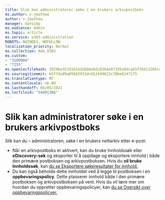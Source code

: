 ```yaml
---
title: Slik kan administratorer søke i en brukers arkivpostboks
ms.author: v-jmathew
author: v-jmathew
manager: dansimp
ms.audience: Admin
ms.topic: article
ms.service: o365-administration
ROBOTS: NOINDEX, NOFOLLOW
localization_priority: Normal
ms.collection: Adm_O365
ms.custom:
- "3100008"
- "7255"
ms.openlocfilehash: 39296e35191b43d3bb6e6dc8364e97395e9dca65f29413265cd5e7ef8a87828e
ms.sourcegitcommit: b5f7da89a650d2915dc652449623c78be6247175
ms.translationtype: MT
ms.contentlocale: nb-NO
ms.lasthandoff: 08/05/2021
ms.locfileid: "54091366"
---
```

# <a name="how-admins-can-search-a-users-archive-mailbox"></a>Slik kan administratorer søke i en brukers arkivpostboks

Slik kan du – administratoren, søke i en brukers nettarkiv etter e-post:

* Når en arkivpostboks er  aktivert, kan du bruke Innholdssøk eller **eDiscovery-søk** og eksporter til å oppdage og eksportere innhold i både den primære postboksen og arkivpostboksen. Hvis du **vil bruke Innholdssøk**, kan [du se Eksportere søkeresultater for innhold.](https://docs.microsoft.com/office365/securitycompliance/export-search-results)
* Du kan også beholde dette innholdet ved å legge til postboksen i en **oppbevaringspolicy**. Dette plasserer innhold både i den primære postboksen og arkivpostboksen på vent. Hvis du vil lære mer om hvordan du oppretter oppbevaringspolicyer, kan [du se Oversikt over oppbevaringspolicyer.](https://docs.microsoft.com/office365/securitycompliance/retention-policies)
